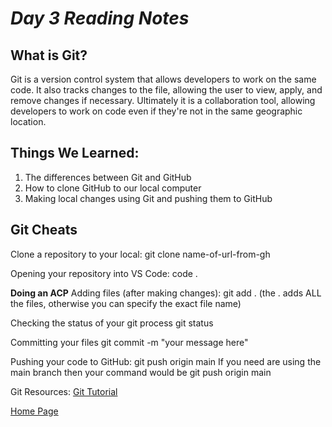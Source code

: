 # *Day 3 Reading Notes*

## What is Git?
Git is a version control system that allows developers to work on the same code. It also tracks changes to the file, allowing the user to view, apply, and remove changes if necessary. Ultimately it is a collaboration tool, allowing developers to work on code even if they're not in the same geographic location.


## Things We Learned:

1. The differences between Git and GitHub
1. How to clone GitHub to our local computer
1. Making local changes using Git and pushing them to GitHub

## Git Cheats

Clone a repository to your local: git clone name-of-url-from-gh

Opening your repository into VS Code: code .

**Doing an ACP**
Adding files (after making changes): git add . (the . adds ALL the files, otherwise you can specify the exact file name)

Checking the status of your git process git status

Committing your files git commit -m "your message here"

Pushing your code to GitHub: git push origin main  If you need are using the main branch then your command would be git push origin main


Git Resources:
[Git Tutorial](https://blog.udemy.com/git-tutorial-a-comprehensive-guide/#7_3)


[Home Page](index.md)